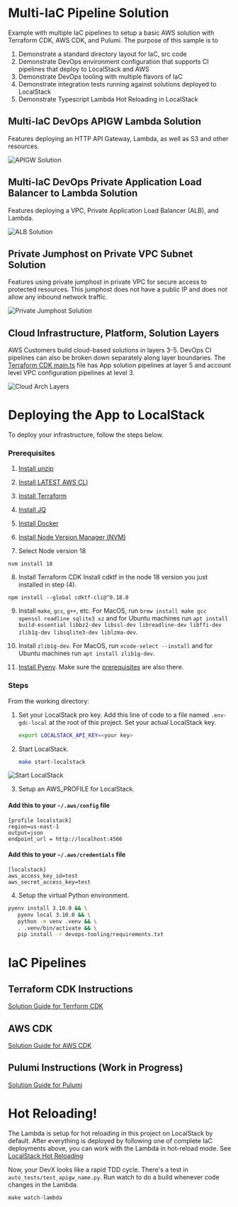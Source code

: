 # Multi-IaC Pipeline Solution

Example with multiple IaC pipelines to setup a basic AWS solution with Terraform CDK, AWS CDK, and Pulumi.
The purpose of this sample is to

1. Demonstrate a standard directory layout for IaC, src code
2. Demonstrate DevOps environment configuration that supports CI pipelines that deploy to LocalStack and AWS
3. Demonstrate DevOps tooling with multiple flavors of IaC
4. Demonstrate integration tests running against solutions deployed to LocalStack
5. Demonstrate Typescript Lambda Hot Reloading in LocalStack

## Multi-IaC DevOps APIGW Lambda Solution

Features deploying an HTTP API Gateway, Lambda, as well as S3 and other resources.

![APIGW Solution](./docs/img/solution-diags-overview.drawio.png "APIGW Solution")

## Multi-IaC DevOps Private Application Load Balancer to Lambda Solution

Features deploying a VPC, Private Application Load Balancer (ALB), and Lambda.

![ALB Solution](./docs/img/solution-diags-priv-alb.drawio.png "ALB Solution")

## Private Jumphost on Private VPC Subnet Solution

Features using private jumphost in private VPC for secure access to protected resources.
This jumphost does not have a public IP and does not allow any inbound network traffic.

![Private Jumphost Solution](./docs/img/solution-diags-priv-jumphost.drawio.png "Private Jumphost Solution")

## Cloud Infrastructure, Platform, Solution Layers

AWS Customers build cloud-based solutions in layers 3-5. DevOps CI pipelines can also be broken down separately
along layer boundaries. The [Terraform CDK main.ts](./iac/terraform/cdk/main.ts) file has App solution pipelines
at layer 5 and account level VPC configuration pipelines at level 3.

![Cloud Arch Layers](./docs/img/solution-diags-layers.drawio.png "Cloud Arch Layers")

# Deploying the App to LocalStack

To deploy your infrastructure, follow the steps below.

### Prerequisites


1. [Install unzip](https://www.tecmint.com/install-zip-and-unzip-in-linux/)

2. [Install LATEST AWS CLI](https://docs.aws.amazon.com/cli/latest/userguide/getting-started-install.html)

3. [Install Terraform](https://developer.hashicorp.com/terraform/tutorials/aws-get-started/install-cli)

4. [Install JQ](https://jqlang.github.io/jq/download/)

5. [Install Docker](https://docs.docker.com/engine/install/)

6. [Install Node Version Manager (NVM)](https://github.com/nvm-sh/nvm#installing-and-updating)

7. Select Node version 18

```shell
nvm install 18
```

8. Install Terraform CDK
   Install cdktf in the node 18 version you just installed in step (4).

```shell
npm install --global cdktf-cli@^0.18.0
```

9. Install `make`, `gcc`, `g++`, etc. For MacOS, run `brew install make gcc openssl readline sqlite3 xz` and for Ubuntu machines run `apt install build-essential libbz2-dev libssl-dev libreadline-dev libffi-dev zlib1g-dev libsqlite3-dev liblzma-dev`.

10. Install `zlib1g-dev`. For MacOS, run `xcode-select --install` and for Ubuntu machines run `apt install zlib1g-dev`.

11. [Install Pyenv](https://github.com/pyenv/pyenv#installation). Make sure the [prerequisites](https://github.com/pyenv/pyenv/wiki/Common-build-problems#prerequisites) are also there.

### Steps

From the working directory:

1. Set your LocalStack pro key. Add this line of code to a file named `.env-gdc-local` at the root of this project. Set
   your actual LocalStack key.

      ```bash
      export LOCALSTACK_API_KEY=<your key>
      ```

2. Start LocalStack.

      ```bash
      make start-localstack
      ```

![Start LocalStack](./docs/img/start-localstack.png "Start LocalStack")

3. Setup an AWS_PROFILE for LocalStack.

#### Add this to your `~/.aws/config` file

```text
[profile localstack]
region=us-east-1
output=json
endpoint_url = http://localhost:4566
```

#### Add this to your `~/.aws/credentials` file

```text
[localstack]
aws_access_key_id=test
aws_secret_access_key=test
```

4. Setup the virtual Python environment.

```sh
pyenv install 3.10.0 && \
   pyenv local 3.10.0 && \
   python -m venv .venv && \
   . .venv/bin/activate && \
   pip install -r devops-tooling/requirements.txt
```

# IaC Pipelines

## Terraform CDK Instructions

[Solution Guide for Terrform CDK](./docs/README-cdktf.md "Solution Guide for TerraformCDK")

## AWS CDK

[Solution Guide for AWS CDK](./docs/README-awscdk.md "Solution Guide for AWS CDK")

## Pulumi Instructions (Work in Progress)

[Solution Guide for Pulumi](./docs/README-pulumi.md "Solution Guide for Pulumi")

# Hot Reloading!

The Lambda is setup for hot reloading in this project on LocalStack by default. After everything is deployed by
following one of complete
IaC deployments above, you can work with the Lambda in hot-reload mode.
See [LocalStack Hot Reloading](https://docs.localstack.cloud/user-guide/tools/lambda-tools/hot-reloading)

Now, your DevX looks like a rapid TDD cycle. There's a test in `auto_tests/test_apigw_name.py`.
Run watch to do a build whenever code changes in the Lambda.

```shell
make watch-lambda
```
